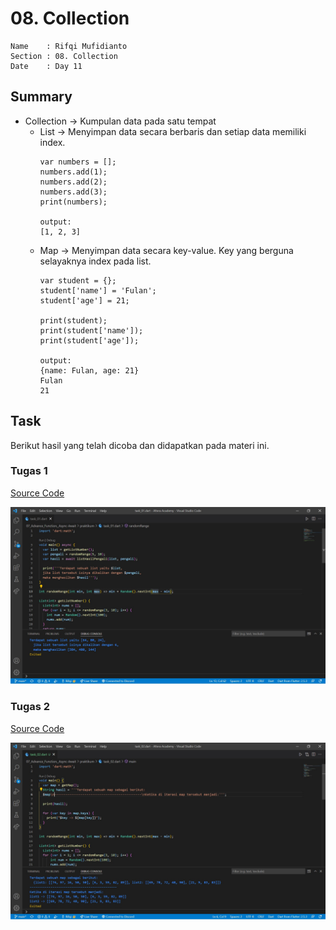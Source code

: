 # 08. Collection

```
Name    : Rifqi Mufidianto 
Section : 08. Collection
Date    : Day 11
``` 

## Summary
- Collection -> Kumpulan data pada satu tempat
    - List -> Menyimpan data secara berbaris dan setiap data memiliki index.
        ```
        var numbers = [];
        numbers.add(1);
        numbers.add(2);
        numbers.add(3);
        print(numbers);

        output:
        [1, 2, 3]
        ```
    - Map -> Menyimpan data secara key-value. Key yang berguna selayaknya index pada list.
        ```
        var student = {};
        student['name'] = 'Fulan';
        student['age'] = 21;

        print(student);
        print(student['name']);
        print(student['age']);

        output:
        {name: Fulan, age: 21}
        Fulan
        21
        ```

## Task
Berikut hasil yang telah dicoba dan didapatkan pada materi ini.

### Tugas 1
[Source Code](./praktikum/task_01.dart)

![Screenshoots Tugas 1](./screenshoots/tugas1.jpg)

### Tugas 2
[Source Code](./praktikum/task_02.dart)

![Screenshoots Tugas 2](./screenshoots/tugas2.jpg)